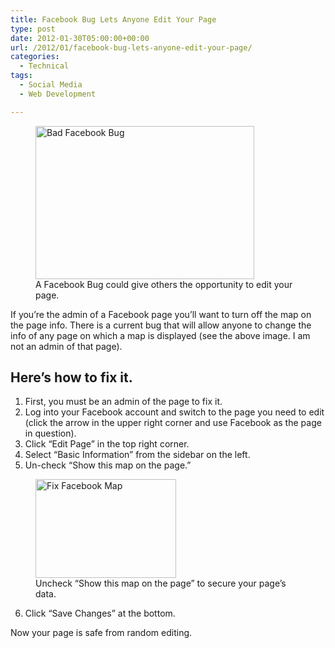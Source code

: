 ```yaml
---
title: Facebook Bug Lets Anyone Edit Your Page
type: post
date: 2012-01-30T05:00:00+00:00
url: /2012/01/facebook-bug-lets-anyone-edit-your-page/
categories:
  - Technical
tags:
  - Social Media
  - Web Development

---
```

<div class="wp-block-image">
  <figure class="aligncenter size-large"><img loading="lazy" decoding="async" width="350" height="245" src="/images/2012/01/Bad-Facebook-bug-350x245-1.png" alt="Bad Facebook Bug" class="wp-image-319" /><figcaption>A Facebook Bug could give others the opportunity to edit your page.</figcaption></figure>
</div>

If you’re the admin of a Facebook page you’ll want to turn off the map on the page info. There is a current bug that will allow anyone to change the info of any page on which a map is displayed (see the above image. I am not an admin of that page).

## Here’s how to fix it.

<ol class="wp-block-list">
  <li>
    First, you must be an admin of the page to fix it.
  </li>
  <li>
    Log into your Facebook account and switch to the page you need to edit (click the arrow in the upper right corner and use Facebook as the page in question).
  </li>
  <li>
    Click “Edit Page” in the top right corner.
  </li>
  <li>
    Select “Basic Information” from the sidebar on the left.
  </li>
  <li>
    Un-check “Show this map on the page.”
  </li>
</ol>

<div class="wp-block-image">
  <figure class="aligncenter size-large"><img loading="lazy" decoding="async" width="225" height="158" src="/images/2012/01/Fix-FB-map-225x158-1.png" alt="Fix Facebook Map" class="wp-image-320" /><figcaption>Uncheck “Show this map on the page” to secure your page’s data.</figcaption></figure>
</div>

<ol class="wp-block-list" start="6">
  <li>
    Click “Save Changes” at the bottom.
  </li>
</ol>

Now your page is safe from random editing.
